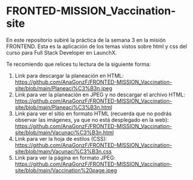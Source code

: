 # FRONTED-MISSION_Vaccination-site
En este repositorio subiré la práctica de la semana 3 en la misión FRONTEND. Esta es la aplicación de los temas vistos sobre html y css del curso para Full Stack Developer en LaunchX.

Te recomiendo que relices tu lectura de la siguiente forma:

1. Link para descargar la planeación en HTML: https://github.com/AnaGonzF/FRONTED-MISSION_Vaccination-site/blob/main/Planeaci%C3%B3n.jpeg
2. Link para ver la planeación en JPEG y no descargar el archivo HTML: https://github.com/AnaGonzF/FRONTED-MISSION_Vaccination-site/blob/main/Planeaci%C3%B3n.html
3. Link para ver el sitio en formato HTML (recuerda que no podrás observar las imágenes, ya que no está desplegado en la web): https://github.com/AnaGonzF/FRONTED-MISSION_Vaccination-site/blob/main/Vacunaci%C3%B3n.html
4. Link para ver la hoja de estilos (CSS): https://github.com/AnaGonzF/FRONTED-MISSION_Vaccination-site/blob/main/Vacunaci%C3%B3n.css
5. Link para ver la página en formato JPEG: https://github.com/AnaGonzF/FRONTED-MISSION_Vaccination-site/blob/main/Vaccination%20page.jpeg
